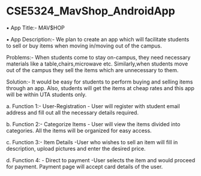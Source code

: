 # CSE5324_MavShop_AndroidApp
▪ App Title:- MAV$HOP

▪ App Description:- We plan to create an app which will facilitate students to sell or
buy items when moving in/moving out of the campus.

Problems:- When students come to stay on-campus, they need necessary materials like
a table,chairs,microwave etc. Similarly,when students move out of the campus they sell
the items which are unnecessary to them.

Solution:- It would be easy for students to perform buying and selling items through an
app. Also, students will get the items at cheap rates and this app will be within UTA
students only.

a. Function 1:- User-Registration - User will register with student email address and fill
out all the necessary details required.

b. Function 2:- Categorize Items - User will view the items divided into categories. All the
items will be organized for easy access.

c. Function 3:- Item Details -User who wishes to sell an item will fill in description,
upload pictures and enter the desired price.

d. Function 4: - Direct to payment -User selects the item and would proceed for
payment. Payment page will accept card details of the user.
